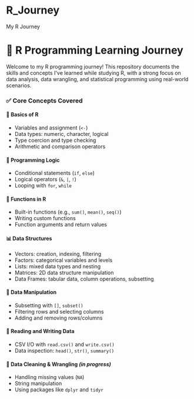 # R_Journey
My R Journey

# 🧠 R Programming Learning Journey

Welcome to my R programming journey! This repository documents the skills and concepts I've learned while studying R, with a strong focus on data analysis, data wrangling, and statistical programming using real-world scenarios.

### ✅ Core Concepts Covered

#### 🧮 Basics of R
- Variables and assignment (`<-`)
- Data types: numeric, character, logical
- Type coercion and type checking
- Arithmetic and comparison operators

#### 🔁 Programming Logic
- Conditional statements (`if`, `else`)
- Logical operators (`&`, `|`, `!`)
- Looping with `for`, `while`

#### 🧰 Functions in R
- Built-in functions (e.g., `sum()`, `mean()`, `seq()`)
- Writing custom functions
- Function arguments and return values

#### 📊 Data Structures
- Vectors: creation, indexing, filtering
- Factors: categorical variables and levels
- Lists: mixed data types and nesting
- Matrices: 2D data structure manipulation
- Data Frames: tabular data, column operations, subsetting

#### 📂 Data Manipulation
- Subsetting with `[]`, `subset()`
- Filtering rows and selecting columns
- Adding and removing rows/columns

#### 📑 Reading and Writing Data
- CSV I/O with `read.csv()` and `write.csv()`
- Data inspection: `head()`, `str()`, `summary()`

#### 🧼 Data Cleaning & Wrangling *(in progress)*
- Handling missing values (`NA`)
- String manipulation
- Using packages like `dplyr` and `tidyr`
